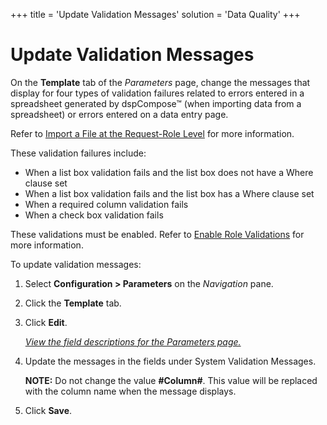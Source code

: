 +++
title = 'Update Validation Messages'
solution = 'Data Quality'
+++

# Update Validation Messages

On the **Template** tab of the *Parameters* page, change the messages
that display for four types of validation failures related to errors
entered in a spreadsheet generated by dspCompose™ (when importing data
from a spreadsheet) or errors entered on a data entry page.

Refer to [Import a File at the Request-Role
Level](../Use_Cases/Import_a_File_at_the_Request%20Role_Level.htm) for
more information.

These validation failures include:

  - When a list box validation fails and the list box does not have a
    Where clause set
  - When a list box validation fails and the list box has a Where clause
    set
  - When a required column validation fails
  - When a check box validation fails

These validations must be enabled. Refer to [Enable Role
Validations](Enable_Role_Validations.htm) for more information.

To update validation messages:

1.  Select **Configuration \> Parameters** on the *Navigation* pane.

2.  Click the **Template** tab.

3.  Click **Edit**.
    
    *[View the field descriptions for the Parameters
    page.](../Page_Desc/Parameters.htm)*

4.  Update the messages in the fields under System Validation Messages.
    
    **NOTE:** Do not change the value **\#Column\#**. This value will be
    replaced with the column name when the message displays.

5.  Click **Save**.
